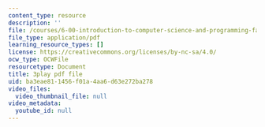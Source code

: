 ```yaml
---
content_type: resource
description: ''
file: /courses/6-00-introduction-to-computer-science-and-programming-fall-2008/ba3eae811456f01a4aa6d63e272ba278_UNHQ7CRsEtU.pdf
file_type: application/pdf
learning_resource_types: []
license: https://creativecommons.org/licenses/by-nc-sa/4.0/
ocw_type: OCWFile
resourcetype: Document
title: 3play pdf file
uid: ba3eae81-1456-f01a-4aa6-d63e272ba278
video_files:
  video_thumbnail_file: null
video_metadata:
  youtube_id: null
---
```

